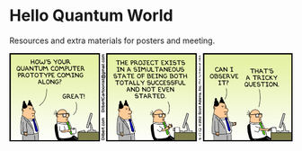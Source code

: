 # Hello Quantum World

Resources and extra materials for posters and meeting.

![](misc/dilbert-quantum-computer.png)
